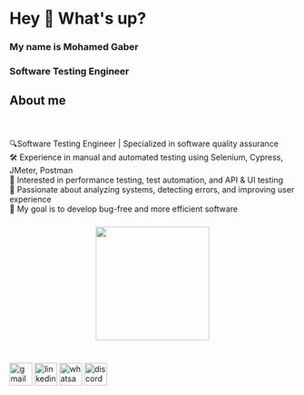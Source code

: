 <h1 align="left">Hey 👋 What's up?</h1>

###

<h3 align="left">My name is Mohamed Gaber</h3>

###

<h3 align="left">Software Testing Engineer</h3>

###

<h2 align="left">About me</h2>

###

<br clear="both">

<p align="left">🔍Software Testing Engineer | Specialized in software quality assurance<br>🛠️ Experience in manual and automated testing using Selenium, Cypress, JMeter, Postman<br>📌 Interested in performance testing, test automation, and API & UI testing<br>🚀 Passionate about analyzing systems, detecting errors, and improving user experience<br>🎯 My goal is to develop bug-free and more efficient software</p>

###

<div align="center">
  <img height="200" src="https://img.freepik.com/free-vector/software-tester-concept-illustration_114360-11976.jpg"  />
</div>

###

<br clear="both">

<div align="left">
  <img src="https://img.shields.io/static/v1?message=Gmail&logo=gmail&label=&color=D14836&logoColor=white&labelColor=&style=for-the-badge" height="40" alt="gmail logo"  />
  <img src="https://img.shields.io/static/v1?message=LinkedIn&logo=linkedin&label=&color=0077B5&logoColor=white&labelColor=&style=for-the-badge" height="40" alt="linkedin logo"  />
  <img src="https://img.shields.io/static/v1?message=Whatsapp&logo=whatsapp&label=&color=25D366&logoColor=white&labelColor=&style=for-the-badge" height="40" alt="whatsapp logo"  />
  <img src="https://img.shields.io/static/v1?message=Discord&logo=discord&label=&color=7289DA&logoColor=white&labelColor=&style=for-the-badge" height="40" alt="discord logo"  />
</div>

###

